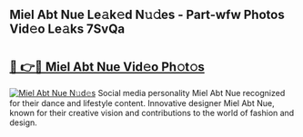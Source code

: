## Miel Abt Nue Le𝚊k𝚎d N𝚞𝚍es - Part-wfw Photos Vid𝚎o Le𝚊ks 7SvQa

# <h2><a href="http://fb67y6.evod.top/?m=Miel+Abt+Nue">🔗 👉🔴 Miel Abt Nue Vid𝚎o Ph𝚘t𝚘s</a></h2>

[![Miel Abt Nue N𝚞d𝚎s](https://i.imgur.com/8V9OHl7.gif)](http://fb67y6.evod.top/?m=Miel+Abt+Nue)
Social media personality Miel Abt Nue recognized for their dance and lifestyle content. Innovative designer Miel Abt Nue, known for their creative vision and contributions to the world of fashion and design. 
